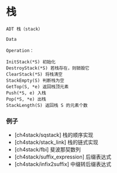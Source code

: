 # 栈

```
ADT 栈（stack）

Data

Operation：

InitStack(*S) 初始化
DestroyStack(*S) 若栈存在，则销毁它
ClearStack(*S) 将栈清空
StackEmpty(S) 判断栈为空
GetTop(S, *e) 返回栈顶元素
Push(*S, e) 入栈
Pop(*S, *e) 出栈
StackLength(S) 返回栈 S 的元素个数
```

### 例子

* [ch4stack/sqstack] 栈的顺序实现
* [ch4stack/stack_link] 栈的链式实现
* [ch4stack/fbi] 斐波那契数列
* [ch4stack/suffix_expression] 后缀表达式
* [ch4stack/infix2suffix] 中缀转后缀表达式